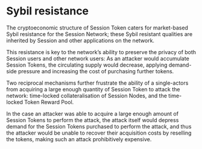 # Sybil resistance

The cryptoeconomic structure of Session Token caters for market-based Sybil resistance for the Session Network; these Sybil resistant qualities are inherited by Session and other applications on the network.

This resistance is key to the network’s ability to preserve the privacy of both Session users and other network users: As an attacker would accumulate Session Tokens, the circulating supply would decrease, applying demand-side pressure and increasing the cost of purchasing further tokens.&#x20;

Two reciprocal mechanisms further frustrate the ability of a single-actors from acquiring a large enough quantity of Session Token to attack the network: time-locked collateralisation of Session Nodes, and the time-locked Token Reward Pool.

In the case an attacker was able to acquire a large enough amount of Session Tokens to perform the attack, the attack itself would depress demand for the Session Tokens purchased to perform the attack, and thus the attacker would be unable to recover their acquisition costs by reselling the tokens, making such an attack prohibitively expensive.
